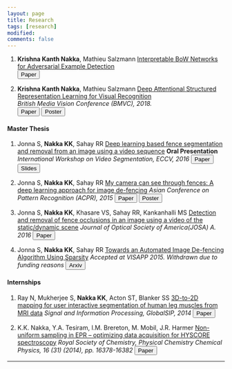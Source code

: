 ```yaml
---
layout: page
title: Research
tags: [research]
modified: 
comments: false
---
```


1. **Krishna Kanth Nakka**, Mathieu Salzmann
[Interpretable BoW Networks for Adversarial Example Detection]()    
[<button type="button" class="btn btn-info">Paper</button>](/reports/preprint_jan2019.pdf)  


1. **Krishna Kanth Nakka**, Mathieu Salzmann
[Deep Attentional Structured Representation Learning for Visual Recognition]()    
*British Media Vision Conference (BMVC), 2018.*  
[<button type="button" class="btn btn-info">Paper</button>](https://arxiv.org/abs/1805.05389)  [<button type="button" class="btn btn-info">Poster</button>](/reports/BMVC2018_Poster.pdf)

#### Master Thesis


1. Jonna S, **Nakka KK**, Sahay RR
[Deep learning based fence segmentation and removal from an image using a video sequence]()
**Oral Presentation**  
*International Workshop on Video Segmentation, ECCV, 2016*
[<button type="button" class="btn btn-info">Paper</button>](https://arxiv.org/abs/1609.07727) [<button type="button" class="btn btn-info">Slides</button>](/reports/ECCV2016.pdf)

1. Jonna S, **Nakka KK**, Sahay RR
[My camera can see through fences: A deep learning approach for image de-fencing]()
*Asian Conference on Pattern Recognition (ACPR), 2015*
[<button type="button" class="btn btn-info">Paper</button>](http://ieeexplore.ieee.org/document/7486506/) [<button type="button" class="btn btn-info">Poster</button>](/reports/ACPR2015.pdf)


1. Jonna S, **Nakka KK**, Khasare VS, Sahay RR, Kankanhalli MS
[Detection and removal of fence occlusions in an image using a video of the static/dynamic scene]()
*Journal of Optical Society of America(JOSA) A. 2016*
[<button type="button" class="btn btn-info">Paper</button>](https://www.osapublishing.org/view_article.cfm?gotourl=https%3A%2F%2Fwww%2Eosapublishing%2Eorg%2FDirectPDFAccess%2F43771174-C5B1-AE75-62D3E6F37E3AA888_349746%2Fjosaa-33-10-1917%2Epdf%3Fda%3D1%26id%3D349746%26seq%3D0%26mobile%3Dno&org=Ecole%20Polytechnique%20Federale%20de%20Lausanne)

1. Jonna S, **Nakka KK**, Sahay RR
[Towards an Automated Image De-fencing Algorithm Using Sparsity]()
*Accepted at VISAPP 2015. Withdrawn due to funding reasons*
[<button type="button" class="btn btn-info">Arxiv</button>](https://arxiv.org/abs/1612.03273)
#### Internships

1. Ray N, Mukherjee S, **Nakka KK**, Acton ST, Blanker SS
[3D-to-2D mapping for user interactive segmentation of human leg muscles from MRI data]()
*Signal and Information Processing, GlobalSIP, 2014*
[<button type="button" class="btn btn-info">Paper</button>](https://ieeexplore.ieee.org/document/7032076/?reload=true)

1. K.K. Nakka, Y.A. Tesiram, I.M. Brereton, M. Mobil, J.R. Harmer
[Non-uniform sampling in EPR – optimizing data acquisition for HYSCORE spectroscopy]()
*Royal Society of Chemistry, Physical Chemistry Chemical Physics, 16 (31) (2014), pp. 16378-16382*
[<button type="button" class="btn btn-info">Paper</button>](https://pubs.rsc.org/en/content/articlepdf/2014/cp/c4cp02172j)


-----

